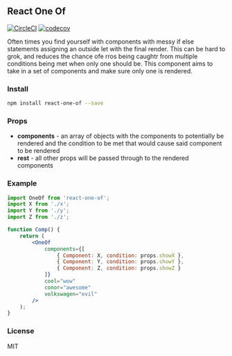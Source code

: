 ## React One Of

[![CircleCI](https://circleci.com/gh/conorhastings/react-one-of.svg?style=svg)](https://circleci.com/gh/conorhastings/react-one-of)
[![codecov](https://codecov.io/gh/conorhastings/react-one-of/branch/master/graph/badge.svg)](https://codecov.io/gh/conorhastings/react-one-of)

Often times you find yourself with components with messy if else statements assigning an outside let with the final render.  This can be hard to grok, and reduces the chance ofe rros being caughtr from multiple conditions being met when only one should be. This component aims to take in a set of components and make sure only one is rendered. 

### Install

```bash
npm install react-one-of --save
```

### Props

* **components** - an array of objects with the components to potentially be rendered and the condition to be met that would cause said component to be rendered
* **rest** - all other props will be passed through to the rendered components

### Example

```jsx
import OneOf from 'react-one-of';
import X from './x';
import Y from './y';
import Z from './z';

function Comp() {
	return (
		<OneOf
			components={[
				{ Component: X, condition: props.showX },
				{ Component: Y, condition: props.showY },
				{ Component: Z, condition: props.showZ }
			]}
			cool="wow"
			conor="awesome"
			volkswagen="evil"
		/>
	);
}
```

### License

MIT
